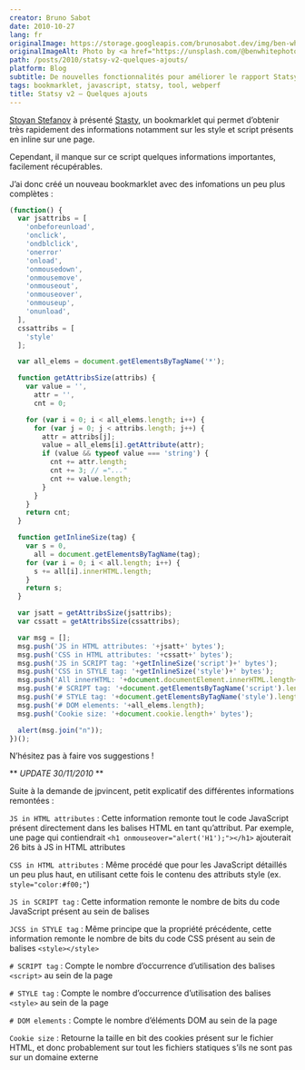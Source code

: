 ```yaml
---
creator: Bruno Sabot
date: 2010-10-27
lang: fr
originalImage: https://storage.googleapis.com/brunosabot.dev/img/ben-white-W8Qqn1PmQH0-unsplash.jpeg
originalImageAlt: Photo by <a href="https://unsplash.com/@benwhitephotography">Ben White</a> on <a href="https://unsplash.com">Unsplash</a>.
path: /posts/2010/statsy-v2-quelques-ajouts/
platform: Blog
subtitle: De nouvelles fonctionnalités pour améliorer le rapport Statsy
tags: bookmarklet, javascript, statsy, tool, webperf
title: Statsy v2 – Quelques ajouts
---
```


[Stoyan Stefanov](http://www.phpied.com/) à présenté [Stasty](http://www.phpied.com/statsy-more-data-points-for-markup-quality/), un bookmarklet qui permet d’obtenir très rapidement des informations notamment sur les style et script présents en inline sur une page.

Cependant, il manque sur ce script quelques informations importantes, facilement récupérables.

J’ai donc créé un nouveau bookmarklet avec des infomations un peu plus complètes :

```javascript
(function() {
  var jsattribs = [
    'onbeforeunload',
    'onclick',
    'ondblclick',
    'onerror'
    'onload',
    'onmousedown',
    'onmousemove',
    'onmouseout',
    'onmouseover',
    'onmouseup',
    'onunload',
  ],
  cssattribs = [
    'style'
  ];

  var all_elems = document.getElementsByTagName('*');

  function getAttribsSize(attribs) {
    var value = '',
      attr = '',
      cnt = 0;

    for (var i = 0; i < all_elems.length; i++) {
      for (var j = 0; j < attribs.length; j++) {
        attr = attribs[j];
        value = all_elems[i].getAttribute(attr);
        if (value && typeof value === 'string') {
          cnt += attr.length;
          cnt += 3; // ="..."
          cnt += value.length;
        }
      }
    }
    return cnt;
  }

  function getInlineSize(tag) {
    var s = 0,
      all = document.getElementsByTagName(tag);
    for (var i = 0; i < all.length; i++) {
      s += all[i].innerHTML.length;
    }
    return s;
  }

  var jsatt = getAttribsSize(jsattribs);
  var cssatt = getAttribsSize(cssattribs);

  var msg = [];
  msg.push('JS in HTML attributes: '+jsatt+' bytes');
  msg.push('CSS in HTML attributes: '+cssatt+' bytes');
  msg.push('JS in SCRIPT tag: '+getInlineSize('script')+' bytes');
  msg.push('CSS in STYLE tag: '+getInlineSize('style')+' bytes');
  msg.push('All innerHTML: '+document.documentElement.innerHTML.length+' bytes');
  msg.push('# SCRIPT tag: '+document.getElementsByTagName('script').length);
  msg.push('# STYLE tag: '+document.getElementsByTagName('style').length);
  msg.push('# DOM elements: '+all_elems.length);
  msg.push('Cookie size: '+document.cookie.length+' bytes');

  alert(msg.join("n"));
})();
```

N’hésitez pas à faire vos suggestions !

** _UPDATE 30/11/2010_ **

Suite à la demande de jpvincent, petit explicatif des différentes informations remontées :

`JS in HTML attributes` : Cette information remonte tout le code JavaScript présent directement dans les balises HTML en tant qu’attribut. Par exemple, une page qui contiendrait `<h1 onmouseover="alert('H1');"></h1>` ajouterait 26 bits à JS in HTML attributes

`CSS in HTML attributes` : Même procédé que pour les JavaScript détaillés un peu plus haut, en utilisant cette fois le contenu des attributs style (ex. `style="color:#f00;"`)

`JS in SCRIPT tag` : Cette information remonte le nombre de bits du code JavaScript présent au sein de balises

`JCSS in STYLE tag` : Même principe que la propriété précédente, cette information remonte le nombre de bits du code CSS présent au sein de balises `<style></style>`

`# SCRIPT tag` : Compte le nombre d’occurrence d’utilisation des balises `<script>` au sein de la page

`# STYLE tag` : Compte le nombre d’occurrence d’utilisation des balises `<style>` au sein de la page

`# DOM elements` : Compte le nombre d’éléments DOM au sein de la page

`Cookie size` : Retourne la taille en bit des cookies présent sur le fichier HTML, et donc probablement sur tout les fichiers statiques s’ils ne sont pas sur un domaine externe
